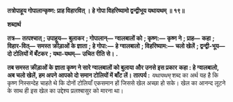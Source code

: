 **तत्रोपाहूय गोपालान्कृष्ण: प्राह विहारवित् ।** **हे गोपा विहरिष्यामो द्वन्द्वीभूय यथायथम् ॥ १९॥** 

**शब्दार्थ** 

**तत्र—** **तत्पश्चात्** **; उपाहूय—** **बुलाकर** **; गोपालान्—** **ग्वालबालों को** **; कृष्ण:—** **कृष्ण ने** **; प्राह—** **कहा** **; विहार-वित्—** **समस्त** **क्रीड़ाओं के ज्ञाता** **; हे गोपा:—** **हे ग्वालबालो** **; विहरिष्याम:—** **चलो खेलें** **; द्वन्द्वी-भूय—** **दो टोलियों में बँटकर** **; यथा-यथम्—** **उचित रीति से।** **.** 

**तब समस्त क्रीड़ाओं के ज्ञाता कृष्ण ने सारे ग्वालबालों को बुलाया और उनसे इस प्रकार** **कहा : हे ग्वालबालो, अब चलो खेलें, हम अपने आपको दो समान टोलियों में बाँट लें।** **तात्पर्य :** *यथायथम्* शब्द का अर्थ यह है कि कृष्ण निस्सन्देह चाहते थे कि दोनों टोलियाँ एकसमान हों जिससे खेल अच्छा हो सके। खेल का आनन्द लूटने के साथ ही इस खेल का उद्देश्य प्रलश्बासुर को मारना था।  